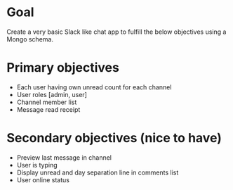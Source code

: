 # Goal
Create a very basic Slack like chat app to fulfill the below objectives using a Mongo schema.

# Primary objectives
* Each user having own unread count for each channel
* User roles [admin, user]
* Channel member list
* Message read receipt

# Secondary objectives (nice to have)
* Preview last message in channel
* User is typing
* Display unread and day separation line in comments list
* User online status
